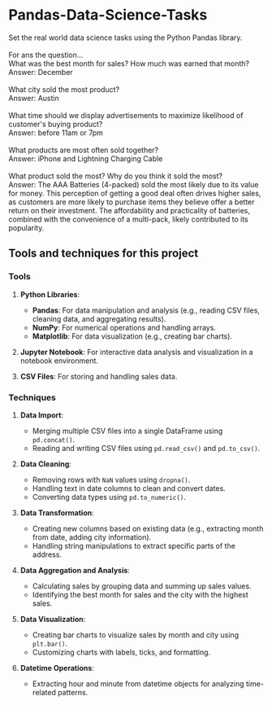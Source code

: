 # Pandas-Data-Science-Tasks
Set the real world data science tasks using the Python Pandas library.
<br><br>
For ans the question...<br>
What was the best month for sales? How much was earned that month?<br>
Answer: December
<br><br>
 What city sold the most product?<br>
Answer: Austin
 <br><br>
 What time should we display advertisements to maximize likelihood of customer's buying product?<br>
Answer: before 11am or 7pm
<br><br>
What products are most often sold together?<br>
Answer: iPhone and Lightning Charging Cable
<br><br>
What product sold the most? Why do you think it sold the most?<br>
Answer: The AAA Batteries (4-packed) sold the most likely due to its value for money. This perception of getting a good deal often drives higher sales, as customers are more likely to purchase items they believe offer a better return on their investment. The affordability and practicality of batteries, combined with the convenience of a multi-pack, likely contributed to its popularity.


## Tools and techniques for this project

### **Tools**

1. **Python Libraries**:
   - **Pandas**: For data manipulation and analysis (e.g., reading CSV files, cleaning data, and aggregating results).
   - **NumPy**: For numerical operations and handling arrays.
   - **Matplotlib**: For data visualization (e.g., creating bar charts).

2. **Jupyter Notebook**: For interactive data analysis and visualization in a notebook environment.

3. **CSV Files**: For storing and handling sales data.

### **Techniques**

1. **Data Import**:
   - Merging multiple CSV files into a single DataFrame using `pd.concat()`.
   - Reading and writing CSV files using `pd.read_csv()` and `pd.to_csv()`.

2. **Data Cleaning**:
   - Removing rows with `NaN` values using `dropna()`.
   - Handling text in date columns to clean and convert dates.
   - Converting data types using `pd.to_numeric()`.

3. **Data Transformation**:
   - Creating new columns based on existing data (e.g., extracting month from date, adding city information).
   - Handling string manipulations to extract specific parts of the address.

4. **Data Aggregation and Analysis**:
   - Calculating sales by grouping data and summing up sales values.
   - Identifying the best month for sales and the city with the highest sales.

5. **Data Visualization**:
   - Creating bar charts to visualize sales by month and city using `plt.bar()`.
   - Customizing charts with labels, ticks, and formatting.

6. **Datetime Operations**:
   - Extracting hour and minute from datetime objects for analyzing time-related patterns.
